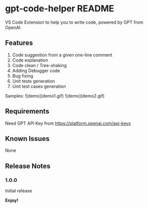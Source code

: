 # gpt-code-helper README
VS Code Extension to help you to write code, powered by GPT from OpenAI.

## Features
1. Code suggestion from a given one-line comment
2. Code explanation
3. Code clean / Tree-shaking
4. Adding Debugger code
5. Bug fixing
6. Unit tests generation
7. Unit test cases generation

Samples:
\!\[demo\]\(demo1.gif\)
\!\[demo\]\(demo2.gif\)

## Requirements

Need GPT API Key from https://platform.openai.com/api-keys

## Known Issues

None

## Release Notes

### 1.0.0

Initial release

**Enjoy!**
